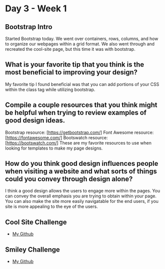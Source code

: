 # Day 3 - Week 1
## Bootstrap Intro
Started Bootstrap today. We went over containers, rows, columns, and how to organize our webpages within a grid format. We also went through and recreated the cool-site page, but this time it was with bootstrap.

## What is your favorite tip that you think is the most beneficial to improving your design?
My favorite tip I found beneficial was that you can add portions of your CSS within the class tag while utilizing bootstrap.

## Compile a couple resources that you think might be helpful when trying to review examples of good design ideas.
Bootstrap resource: [https://getbootstrap.com/]
Font Awesome resource: [https://fontawesome.com/]
Bootswatch resource: [https://bootswatch.com/]
These are my favorite resources to use when looking for templates to make my page designs. 

## How do you think good design influences people when visiting a website and what sorts of things could you convey through design alone?
I think a good design allows the users to engage more within the pages. You can convey the overall emphasis you are trying to obtain within your page. You can also make the site more easily navigatable for the end users, if you site is more appealing to the eye of the users. 

## Cool Site Challenge
- [My Github](https://github.com/JonesyJava/cool-site)
## Smiley Challenge
- [My Github](https://github.com/JonesyJava/smiley-challenge)
